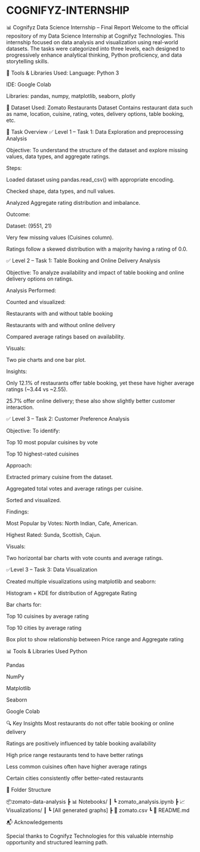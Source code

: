 # COGNIFYZ-INTERNSHIP
📊 Cognifyz Data Science Internship – Final Report
Welcome to the official repository of my Data Science Internship at Cognifyz Technologies. This internship focused on data analysis and visualization using real-world datasets. The tasks were categorized into three levels, each designed to progressively enhance analytical thinking, Python proficiency, and data storytelling skills.

🧠 Tools & Libraries Used:
Language: Python 3

IDE: Google Colab

Libraries: pandas, numpy, matplotlib, seaborn, plotly

🔗 Dataset Used:
Zomato Restaurants Dataset
Contains restaurant data such as name, location, cuisine, rating, votes, delivery options, table booking, etc.

📌 Task Overview
✅ Level 1 – Task 1: Data Exploration and preprocessing Analysis

Objective: To understand the structure of the dataset and explore missing values, data types, and aggregate ratings.

Steps:

Loaded dataset using pandas.read_csv() with appropriate encoding.

Checked shape, data types, and null values.

Analyzed Aggregate rating distribution and imbalance.

Outcome:

Dataset: (9551, 21)

Very few missing values (Cuisines column).

Ratings follow a skewed distribution with a majority having a rating of 0.0.

✅ Level 2 – Task 1: Table Booking and Online Delivery Analysis

Objective: To analyze availability and impact of table booking and online delivery options on ratings.

Analysis Performed:

Counted and visualized:

Restaurants with and without table booking

Restaurants with and without online delivery

Compared average ratings based on availability.

Visuals:

Two pie charts and one bar plot.

Insights:

Only 12.1% of restaurants offer table booking, yet these have higher average ratings (~3.44 vs ~2.55).

25.7% offer online delivery; these also show slightly better customer interaction.

✅ Level 3 – Task 2: Customer Preference Analysis

Objective: To identify:

Top 10 most popular cuisines by vote

Top 10 highest-rated cuisines

Approach:

Extracted primary cuisine from the dataset.

Aggregated total votes and average ratings per cuisine.

Sorted and visualized.

Findings:

Most Popular by Votes: North Indian, Cafe, American.

Highest Rated: Sunda, Scottish, Cajun.

Visuals:

Two horizontal bar charts with vote counts and average ratings.

✅Level 3 – Task 3: Data Visualization

Created multiple visualizations using matplotlib and seaborn:

Histogram + KDE for distribution of Aggregate Rating

Bar charts for:

Top 10 cuisines by average rating

Top 10 cities by average rating

Box plot to show relationship between Price range and Aggregate rating

📊 Tools & Libraries Used
Python

Pandas

NumPy

Matplotlib

Seaborn

Google Colab

🔍 Key Insights
Most restaurants do not offer table booking or online delivery

Ratings are positively influenced by table booking availability

High price range restaurants tend to have better ratings

Less common cuisines often have higher average ratings

Certain cities consistently offer better-rated restaurants

📁 Folder Structure

📦zomato-data-analysis
 ┣ 📊 Notebooks/
 ┃ ┗ zomato_analysis.ipynb
 ┣ 📈 Visualizations/
 ┃ ┗ [All generated graphs]
 ┣ 📄 zomato.csv
 ┗ 📘 README.md
 
📬 Acknowledgements

Special thanks to Cognifyz Technologies for this valuable internship opportunity and structured learning path.


